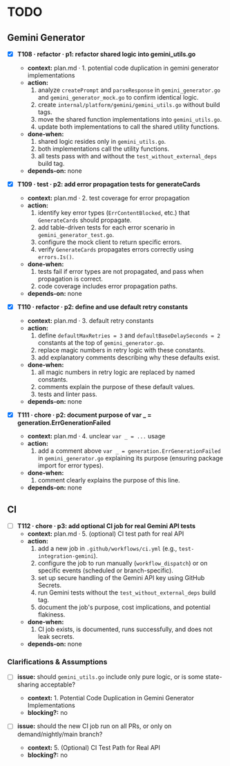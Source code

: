 # TODO

## Gemini Generator
- [x] **T108 · refactor · p1: refactor shared logic into gemini_utils.go**
    - **context:** plan.md · 1. potential code duplication in gemini generator implementations
    - **action:**
        1. analyze `createPrompt` and `parseResponse` in `gemini_generator.go` and `gemini_generator_mock.go` to confirm identical logic.
        2. create `internal/platform/gemini/gemini_utils.go` without build tags.
        3. move the shared function implementations into `gemini_utils.go`.
        4. update both implementations to call the shared utility functions.
    - **done-when:**
        1. shared logic resides only in `gemini_utils.go`.
        2. both implementations call the utility functions.
        3. all tests pass with and without the `test_without_external_deps` build tag.
    - **depends-on:** none

- [x] **T109 · test · p2: add error propagation tests for generateCards**
    - **context:** plan.md · 2. test coverage for error propagation
    - **action:**
        1. identify key error types (`ErrContentBlocked`, etc.) that `GenerateCards` should propagate.
        2. add table-driven tests for each error scenario in `gemini_generator_test.go`.
        3. configure the mock client to return specific errors.
        4. verify `GenerateCards` propagates errors correctly using `errors.Is()`.
    - **done-when:**
        1. tests fail if error types are not propagated, and pass when propagation is correct.
        2. code coverage includes error propagation paths.
    - **depends-on:** none

- [x] **T110 · refactor · p2: define and use default retry constants**
    - **context:** plan.md · 3. default retry constants
    - **action:**
        1. define `defaultMaxRetries = 3` and `defaultBaseDelaySeconds = 2` constants at the top of `gemini_generator.go`.
        2. replace magic numbers in retry logic with these constants.
        3. add explanatory comments describing why these defaults exist.
    - **done-when:**
        1. all magic numbers in retry logic are replaced by named constants.
        2. comments explain the purpose of these default values.
        3. tests and linter pass.
    - **depends-on:** none

- [x] **T111 · chore · p2: document purpose of var _ = generation.ErrGenerationFailed**
    - **context:** plan.md · 4. unclear `var _ = ...` usage
    - **action:**
        1. add a comment above `var _ = generation.ErrGenerationFailed` in `gemini_generator.go` explaining its purpose (ensuring package import for error types).
    - **done-when:**
        1. comment clearly explains the purpose of this line.
    - **depends-on:** none

## CI
- [ ] **T112 · chore · p3: add optional CI job for real Gemini API tests**
    - **context:** plan.md · 5. (optional) CI test path for real API
    - **action:**
        1. add a new job in `.github/workflows/ci.yml` (e.g., `test-integration-gemini`).
        2. configure the job to run manually (`workflow_dispatch`) or on specific events (scheduled or branch-specific).
        3. set up secure handling of the Gemini API key using GitHub Secrets.
        4. run Gemini tests without the `test_without_external_deps` build tag.
        5. document the job's purpose, cost implications, and potential flakiness.
    - **done-when:**
        1. CI job exists, is documented, runs successfully, and does not leak secrets.
    - **depends-on:** none

### Clarifications & Assumptions
- [ ] **issue:** should `gemini_utils.go` include only pure logic, or is some state-sharing acceptable?
    - **context:** 1. Potential Code Duplication in Gemini Generator Implementations
    - **blocking?:** no

- [ ] **issue:** should the new CI job run on all PRs, or only on demand/nightly/main branch?
    - **context:** 5. (Optional) CI Test Path for Real API
    - **blocking?:** no
